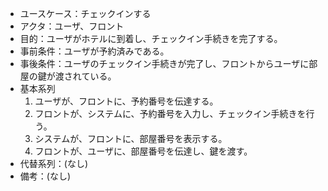 - ユースケース：チェックインする
- アクタ：ユーザ、フロント
- 目的：ユーザがホテルに到着し、チェックイン手続きを完了する。
- 事前条件：ユーザが予約済みである。
- 事後条件：ユーザのチェックイン手続きが完了し、フロントからユーザに部屋の鍵が渡されている。
- 基本系列
  1. ユーザが、フロントに、予約番号を伝達する。
  2. フロントが、システムに、予約番号を入力し、チェックイン手続きを行う。
  3. システムが、フロントに、部屋番号を表示する。
  4. フロントが、ユーザに、部屋番号を伝達し、鍵を渡す。
- 代替系列：(なし)
- 備考：(なし)
